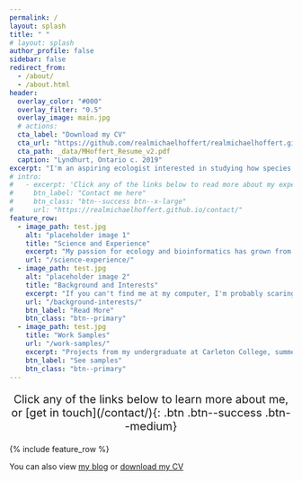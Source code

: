 ```yaml
---
permalink: /
layout: splash 
title: " "
# layout: splash
author_profile: false
sidebar: false
redirect_from: 
  - /about/
  - /about.html
header:
  overlay_color: "#000"
  overlay_filter: "0.5"
  overlay_image: main.jpg
  # actions:
  cta_label: "Download my CV"
  cta_url: "https://github.com/realmichaelhoffert/realmichaelhoffert.github.io/blob/master/_data/MHoffert_Resume_v2.pdf"
  cta_path: _data/MHoffert_Resume_v2.pdf
  caption: "Lyndhurt, Ontario c. 2019"
excerpt: "I'm an aspiring ecologist interested in studying how species assemble and co-exist with one another in complex and dynamic ecosystems. I approach these problems with a multidisciplinary computational skillset developed during my time as a bioinformatics researcher at [Finch Therapeutics](https://finchtherapeutics.com/) in Somerville, MA and during my undergraduate studies in the [Biology Program at Carleton College](https://www.carleton.edu/biology/)."
# intro: 
#   - excerpt: 'Click any of the links below to read more about my experience and interests'
#     btn_label: "Contact me here"
#     btn_class: "btn--success btn--x-large"
#     url: "https://realmichaelhoffert.github.io/contact/"
feature_row:
  - image_path: test.jpg
    alt: "placeholder image 1"
    title: "Science and Experience"
    excerpt: "My passion for ecology and bioinformatics has grown from a deep curiosity about organismal evolution and co-existence, driven by research in a diverse array of scientific contexts."
    url: "/science-experience/"
  - image_path: test.jpg
    alt: "placeholder image 2"
    title: "Background and Interests"
    excerpt: "If you can't find me at my computer, I'm probably scaring fish with sticks or falling off my bike. Find out more about my background and extracurriculars, knee pads recommended."
    url: "/background-interests/"
    btn_label: "Read More"
    btn_class: "btn--primary"
  - image_path: test.jpg
    title: "Work Samples"
    url: "/work-samples/"
    excerpt: "Projects from my undergraduate at Carleton College, summer research opportunities, and current work at Finch Therapeutics are the foundation of my skills and scientific experience."
    btn_label: "See samples"
    btn_class: "btn--primary"
---
```


<p style="text-align:center;font-size:20px;">Click any of the links below to learn more about me, or   <span markdown="1">  [get in touch](/contact/){: .btn .btn--success .btn--medium}</span></p>

{% include feature_row %}

You can also view [my blog](blog/) or [download my CV](https://github.com/realmichaelhoffert/realmichaelhoffert.github.io/blob/master/_data/MHoffert_Resume_v2.pdf)